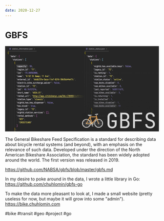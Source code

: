```yaml
---
date: 2020-12-27
---
```


# GBFS

![GBFS JSON example](../2020/gbfs.jpeg "GBFS JSON example")

The General Bikeshare Feed Specification is a standard for describing data about bicycle rental systems (and beyond), with an emphasis on the relevance of such data. Developed under the direction of the North American Bikeshare Association, the standard has been widely adopted around the world. The first version was released in 2019.

https://github.com/NABSA/gbfs/blob/master/gbfs.md

In my desire to poke around in the data, I wrote a little library in Go:
https://github.com/chuhlomin/gbfs-go

To make the data more pleasant to look at, I made a small website (pretty useless for now, but maybe it will grow into some "admin").
https://bike.chuhlomin.com

#bike #transit #geo #project #go

